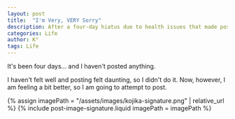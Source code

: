 ```yaml
---
layout: post
title:  "I'm Very, VERY Sorry"
description: After a four-day hiatus due to health issues that made posting feel overwhelming, I'm finally feeling well enough to get back to writing. Sometimes we need to listen to our bodies and take breaks, but now I'm ready to resume sharing content with you all.
categories: Life
author: K°
tags: Life
---
```


It's been four days... and I haven't posted anything.

I haven't felt well and posting felt daunting, so I didn't do it. Now, however, I am feeling a bit better, so I am going to attempt to post.

<!-- signature -->
{% assign imagePath = "/assets/images/kojika-signature.png" | relative_url %}
{% include post-image-signature.liquid imagePath = imagePath %}